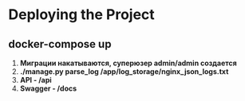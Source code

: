 # Deploying the Project

## docker-compose up

1. **Миграции накатываются, суперюзер admin/admin создается**
2. **./manage.py parse_log /app/log_storage/nginx_json_logs.txt**
3. **API - /api**
4. **Swagger - /docs**

